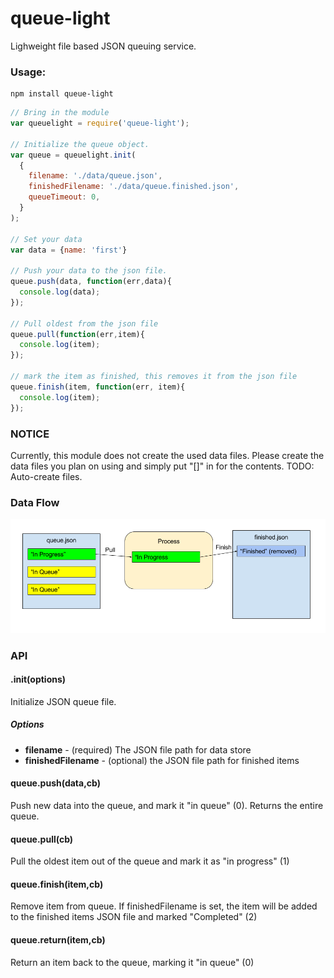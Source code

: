 # queue-light
Lighweight file based JSON queuing service.

### Usage:

```shell
npm install queue-light
```

```javascript
// Bring in the module
var queuelight = require('queue-light');

// Initialize the queue object.
var queue = queuelight.init(
  {
    filename: './data/queue.json',
    finishedFilename: './data/queue.finished.json',
    queueTimeout: 0,
  }
);

// Set your data
var data = {name: 'first'}

// Push your data to the json file.
queue.push(data, function(err,data){
  console.log(data);
});

// Pull oldest from the json file
queue.pull(function(err,item){
  console.log(item);
});

// mark the item as finished, this removes it from the json file
queue.finish(item, function(err, item){
  console.log(item);
});


```
### NOTICE

Currently, this module does not create the used data files.  Please create the data files you plan on using and simply put "[]" in for the contents.  TODO: Auto-create files.

### Data Flow

![](https://github.com/rackfx/queue-light/blob/master/queue-light-flow.png?raw=true)

### API

#### .init(options)

Initialize JSON queue file.

##### Options
- **filename** - (required) The JSON file path for data store
- **finishedFilename** - (optional) the JSON file path for finished items

#### queue.push(data,cb)

Push new data into the queue, and mark it "in queue" (0).  Returns the entire queue.

#### queue.pull(cb)

Pull the oldest item out of the queue and mark it as "in progress" (1)

#### queue.finish(item,cb)

Remove item from queue.  If finishedFilename is set, the item will be added to the finished items JSON file and marked "Completed" (2)

#### queue.return(item,cb)

Return an item back to the queue, marking it "in queue" (0)
